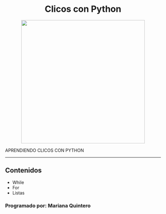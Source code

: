 <h1 align="Center">Clicos con Python </h1>
<p align="center">
  <img src="https://lh3.googleusercontent.com/XSDv6XYZ973bdxMBDJ1adLHpSSUv4vsZJaePpms21eZDl-27JIfTHIYXnnudwPfAg_1-59bKAarMhWGNagsTR2Gq0pAWBUw6CwYwH2V0TzDXZT9z1fKvr1vCOrk8nxZ-U7wVfOJq" heigth="400" width="400">
</p>


APRENDIENDO CLICOS CON PYTHON 

***

## Contenidos 
- While 
- For
- Listas

### Programado por: Mariana Quintero

